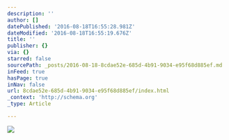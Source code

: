 ```yaml
---
description: ''
author: []
datePublished: '2016-08-18T16:55:28.981Z'
dateModified: '2016-08-18T16:55:19.676Z'
title: ''
publisher: {}
via: {}
starred: false
sourcePath: _posts/2016-08-18-8cdae52e-685d-4b91-9034-e95f68d885ef.md
inFeed: true
hasPage: true
inNav: false
url: 8cdae52e-685d-4b91-9034-e95f68d885ef/index.html
_context: 'http://schema.org'
_type: Article

---
```

![](https://the-grid-user-content.s3-us-west-2.amazonaws.com/79668977-6d28-4652-b168-c52a05064493.png)
